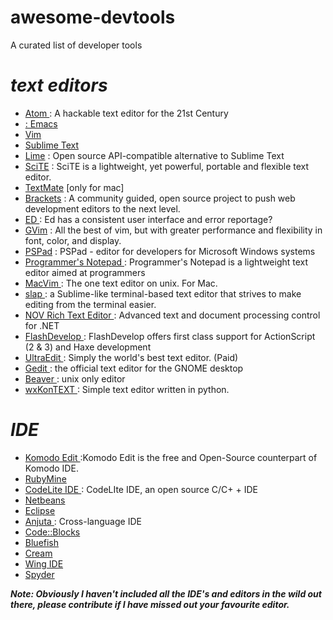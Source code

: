 awesome-devtools
================

A curated list of developer tools

*text editors*
================
+ <a href="https://github.com/atom">Atom </a>: A hackable text editor for the 21st Century <br>
+ <a href="http://www.gnu.org/software/emacs/">: Emacs </a> <br>
+ <a href="http://www.vim.org/"> Vim</a><br>
+ <a href="http://www.sublimetext.com/"> Sublime Text</a><br>
+ <a href="https://github.com/limetext/lime"> Lime</a> : Open source API-compatible alternative to Sublime Text<br>
+ <a href="http://www.scintilla.org/SciTE.html"> SciTE</a> : SciTE is a lightweight, yet powerful, portable and flexible text editor.<br>
+ <a href="http://macromates.com/"> TextMate</a> [only for mac]<br>
+ <a href="http://brackets.io/"> Brackets</a> : A community guided, open source project to push web development editors to the next level.<br>
+ <a href="http://www.gnu.org/fun/jokes/ed-msg.txt"> ED </a> : Ed has a consistent user interface and error reportage?<br>
+ <a href="http://portablegvim.sourceforge.net/"> GVim</a> : All the best of vim, but with greater performance and flexibility in font, color, and display.<br>
+ <a href="http://www.pspad.com/"> PSPad</a> : PSPad - editor for developers for Microsoft Windows systems<br>
+ <a href="http://www.pnotepad.org/">Programmer's Notepad </a> : Programmer's Notepad is a lightweight text editor aimed at programmers<br>
+ <a href="https://code.google.com/p/macvim/">MacVim </a> : The one text editor on unix. For Mac.<br>
+ <a href="https://github.com/slap-editor/slap"> slap </a> : a Sublime-like terminal-based text editor that strives to make editing from the terminal easier.<br>
+ <a href="https://www.nevron.com/products-open-vision-nov-rich-text-editor-control-overview.aspx"> NOV Rich Text Editor </a>  : Advanced text and document processing control for .NET<br>
+ <a href="http://www.flashdevelop.org/"> FlashDevelop </a> : FlashDevelop offers first class support for ActionScript (2 & 3) and Haxe development<br>
+ <a href="http://www.ultraedit.com/">  UltraEdit  </a> : Simply the world's best text editor. (Paid)<br>
+ <a href="http://projects.gnome.org/gedit/"> Gedit </a>  :  the official text editor for the GNOME desktop<br>
+ <a href="http://beaver-editor.sourceforge.net/">Beaver </a> : unix only editor<br>
+ <a href="http://soft.kaworu.it/wxKonTEXTen.htm"> wxKonTEXT </a> : Simple text editor written in python.<br>


*IDE*
================
+ <a href="http://komodoide.com/komodo-edit/"> Komodo Edit </a> :Komodo Edit is the free and Open-Source counterpart of Komodo IDE.<br>
+ <a href="http://www.jetbrains.com/ruby/">RubyMine </a> <br>
+ <a href="http://codelite.org/">CodeLite IDE </a> : CodeLIte IDE, an open source C/C+ +  IDE<br>
+ <a href="https://netbeans.org/"> Netbeans </a> <br>
+ <a href="http://www.eclipse.org/"> Eclipse </a> <br>
+ <a href="http://anjuta.sourceforge.net/"> Anjuta </a>  : Cross-language IDE<br>
+ <a href="http://www.codeblocks.org/features"> Code::Blocks </a> <br>
+ <a href="http://bluefish.openoffice.nl/features.html"> Bluefish </a> <br>
+ <a href="http://cream.sourceforge.net/"> Cream </a> <br>
+ <a href="http://wingware.com/wingide"> Wing IDE </a> <br>
+ <a href="http://code.google.com/p/spyderlib/"> Spyder</a> <br>


***Note: Obviously I haven't included all the IDE's and editors in the wild out there, please contribute if I have missed out your favourite editor.***
